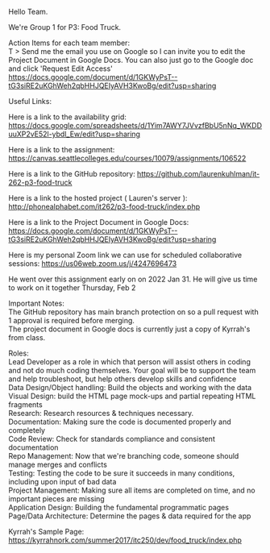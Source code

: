 Hello Team.  
  
We're Group 1 for P3: Food Truck.  
  
Action Items for each team member:  
 T > Send me the email you use on Google so I can invite you to edit the Project Document in Google Docs. You can also just go to the Google doc and click 'Request Edit Access'  https://docs.google.com/document/d/1GKWyPsT--tG3siRE2uKGhWeh2qbHHJQEIyAVH3KwoBg/edit?usp=sharing 
  
Useful Links:    
  
Here is a link to the availability grid:   https://docs.google.com/spreadsheets/d/1Yim7AWY7JVvzfBbU5nNq_WKDDuuXP2vE52l-ybdl_Ew/edit?usp=sharing  
  
Here is a link to the assignment: https://canvas.seattlecolleges.edu/courses/10079/assignments/106522  
  
Here is a link to the GitHub repository: https://github.com/laurenkuhlman/it-262-p3-food-truck  
  
Here is a link to the hosted project ( Lauren's server ): http://phonealphabet.com/it262/p3-food-truck/index.php

Here is a link to the Project Document in Google Docs: https://docs.google.com/document/d/1GKWyPsT--tG3siRE2uKGhWeh2qbHHJQEIyAVH3KwoBg/edit?usp=sharing  
  
Here is my personal Zoom link we can use for scheduled collaborative sessions:   https://us06web.zoom.us/j/4247696473   

He went over this assignment early on on 2022 Jan 31. He will give us time to work on it together Thursday, Feb 2  

Important Notes:  
The GitHub repository has main branch protection on so a pull request with 1 approval is required before merging.    
The project document in Google docs is currently just a copy of Kyrrah's from class.  

Roles:  
Lead Developer as a role in which that person will assist others in coding and not do much coding themselves.   Your goal will be to support the team and help troubleshoot, but help others develop skills and confidence  
Data Design/Object handling: Build the objects and working with the data   
Visual Design: build the HTML page mock-ups and partial repeating HTML fragments  
Research: Research resources & techniques necessary.    
Documentation: Making sure the code is documented properly and completely  
Code Review: Check for standards compliance and consistent documentation  
Repo Management: Now that we're branching code, someone should manage merges and conflicts  
Testing: Testing the code to be sure it succeeds in many conditions, including upon input of bad data  
Project Management: Making sure all items are completed on time, and no important pieces are missing  
Application Design: Building the fundamental programmatic pages  
Page/Data Architecture: Determine the  pages & data required for the app   

Kyrrah's Sample Page: https://kyrrahnork.com/summer2017/itc250/dev/food_truck/index.php

